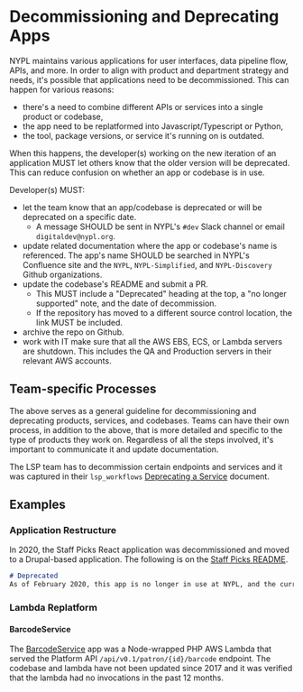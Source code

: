 # Decommissioning and Deprecating Apps

NYPL maintains various applications for user interfaces, data pipeline flow, APIs, and more. In order to align with product and department strategy and needs, it's possible that applications need to be decommissioned. This can happen for various reasons:

- there's a need to combine different APIs or services into a single product or codebase,
- the app need to be replatformed into Javascript/Typescript or Python,
- the tool, package versions, or service it's running on is outdated.

When this happens, the developer(s) working on the new iteration of an application MUST let others know that the older version will be deprecated. This can reduce confusion on whether an app or codebase is in use.

Developer(s) MUST:
* let the team know that an app/codebase is deprecated or will be deprecated on a specific date.
  * A message SHOULD be sent in NYPL's `#dev` Slack channel or email `digitaldev@nypl.org`.
* update related documentation where the app or codebase's name is referenced. The app's name SHOULD be searched in NYPL's Confluence site and the `NYPL`, `NYPL-Simplified`, and `NYPL-Discovery` Github organizations.
* update the codebase's README and submit a PR.
  * This MUST include a "Deprecated" heading at the top, a "no longer supported" note, and the date of decommission.
  * If the repository has moved to a different source control location, the link MUST be included.
* archive the repo on Github.
* work with IT make sure that all the AWS EBS, ECS, or Lambda servers are shutdown. This includes the QA and Production servers in their relevant AWS accounts.

## Team-specific Processes

The above serves as a general guideline for decommissioning and deprecating products, services, and codebases. Teams can have their own process, in addition to the above, that is more detailed and specific to the type of products they work on. Regardless of all the steps involved, it's important to communicate it and update documentation.

The LSP team has to decommission certain endpoints and services and it was captured in their `lsp_workflows` [Deprecating a Service](https://github.com/NYPL/lsp_workflows/pull/24/files) document.

## Examples

### Application Restructure

In 2020, the Staff Picks React application was decommissioned and moved to a Drupal-based application. The following is on the [Staff Picks README](https://github.com/nypl/staff-picks).

```md
# Deprecated
As of February 2020, this app is no longer in use at NYPL, and the current implementation is Drupal-based. Please contact the DXP/RENO team in Digital for more information. For NYPL developers, please see documentation on the update on [Confluence](https://confluence.nypl.org/pages/viewpage.action?pageId=24150584).
```

### Lambda Replatform

#### BarcodeService

The [BarcodeService](https://github.com/NYPL/barcode-service) app was a Node-wrapped PHP AWS Lambda that served the Platform API `/api/v0.1/patron/{id}/barcode` endpoint. The codebase and lambda have not been updated since 2017 and it was verified that the lambda had no invocations in the past 12 months.
